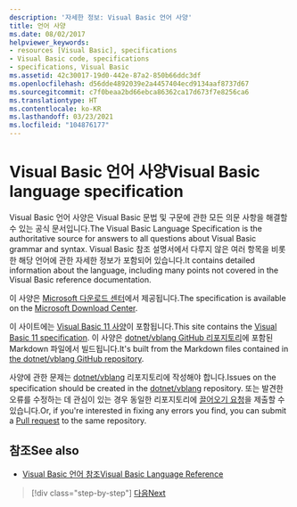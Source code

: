 ```yaml
---
description: '자세한 정보: Visual Basic 언어 사양'
title: 언어 사양
ms.date: 08/02/2017
helpviewer_keywords:
- resources [Visual Basic], specifications
- Visual Basic code, specifications
- specifications, Visual Basic
ms.assetid: 42c30017-19d0-442e-87a2-850b66ddc3df
ms.openlocfilehash: d56dde4892039e2a4457404ecd9134aaf8737d67
ms.sourcegitcommit: c7f0beaa2bd66ebca86362ca17d673f7e8256ca6
ms.translationtype: HT
ms.contentlocale: ko-KR
ms.lasthandoff: 03/23/2021
ms.locfileid: "104876177"
---
```

# <a name="visual-basic-language-specification"></a><span data-ttu-id="16c97-103">Visual Basic 언어 사양</span><span class="sxs-lookup"><span data-stu-id="16c97-103">Visual Basic language specification</span></span>

<span data-ttu-id="16c97-104">Visual Basic 언어 사양은 Visual Basic 문법 및 구문에 관한 모든 의문 사항을 해결할 수 있는 공식 문서입니다.</span><span class="sxs-lookup"><span data-stu-id="16c97-104">The Visual Basic Language Specification is the authoritative source for answers to all questions about Visual Basic grammar and syntax.</span></span> <span data-ttu-id="16c97-105">Visual Basic 참조 설명서에서 다루지 않은 여러 항목을 비롯한 해당 언어에 관한 자세한 정보가 포함되어 있습니다.</span><span class="sxs-lookup"><span data-stu-id="16c97-105">It contains detailed information about the language, including many points not covered in the Visual Basic reference documentation.</span></span>  
  
<span data-ttu-id="16c97-106">이 사양은 [Microsoft 다운로드 센터](https://go.microsoft.com/fwlink/?LinkId=188623)에서 제공됩니다.</span><span class="sxs-lookup"><span data-stu-id="16c97-106">The specification is available on the [Microsoft Download Center](https://go.microsoft.com/fwlink/?LinkId=188623).</span></span>  
  
<span data-ttu-id="16c97-107">이 사이트에는 [Visual Basic 11 사양](../../../../_vblang/spec/introduction.md)이 포함됩니다.</span><span class="sxs-lookup"><span data-stu-id="16c97-107">This site contains the [Visual Basic 11 specification](../../../../_vblang/spec/introduction.md).</span></span> <span data-ttu-id="16c97-108">이 사양은 [dotnet/vblang GitHub 리포지토리](https://github.com/dotnet/vblang/blob/main/spec/README.md)에 포함된 Markdown 파일에서 빌드됩니다.</span><span class="sxs-lookup"><span data-stu-id="16c97-108">It's built from the Markdown files contained in [the dotnet/vblang GitHub repository](https://github.com/dotnet/vblang/blob/main/spec/README.md).</span></span>

<span data-ttu-id="16c97-109">사양에 관한 문제는 [dotnet/vblang](https://github.com/dotnet/vblang/issues) 리포지토리에 작성해야 합니다.</span><span class="sxs-lookup"><span data-stu-id="16c97-109">Issues on the specification should be created in the [dotnet/vblang](https://github.com/dotnet/vblang/issues) repository.</span></span> <span data-ttu-id="16c97-110">또는 발견한 오류를 수정하는 데 관심이 있는 경우 동일한 리포지토리에 [끌어오기 요청](https://github.com/dotnet/vblang/pulls)을 제출할 수 있습니다.</span><span class="sxs-lookup"><span data-stu-id="16c97-110">Or, if you're interested in fixing any errors you find, you can submit a [Pull request](https://github.com/dotnet/vblang/pulls) to the same repository.</span></span>

## <a name="see-also"></a><span data-ttu-id="16c97-111">참조</span><span class="sxs-lookup"><span data-stu-id="16c97-111">See also</span></span>

- [<span data-ttu-id="16c97-112">Visual Basic 언어 참조</span><span class="sxs-lookup"><span data-stu-id="16c97-112">Visual Basic Language Reference</span></span>](../../language-reference/index.md)

>[!div class="step-by-step"]
>[<span data-ttu-id="16c97-113">다음</span><span class="sxs-lookup"><span data-stu-id="16c97-113">Next</span></span>](../../../../_vblang/spec/introduction.md)
